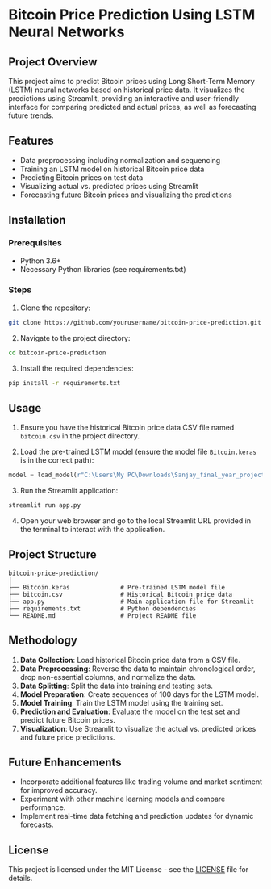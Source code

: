 # Bitcoin Price Prediction Using LSTM Neural Networks

## Project Overview

This project aims to predict Bitcoin prices using Long Short-Term Memory (LSTM) neural networks based on historical price data. It visualizes the predictions using Streamlit, providing an interactive and user-friendly interface for comparing predicted and actual prices, as well as forecasting future trends.

## Features

- Data preprocessing including normalization and sequencing
- Training an LSTM model on historical Bitcoin price data
- Predicting Bitcoin prices on test data
- Visualizing actual vs. predicted prices using Streamlit
- Forecasting future Bitcoin prices and visualizing the predictions

## Installation

### Prerequisites

- Python 3.6+
- Necessary Python libraries (see requirements.txt)

### Steps

1. Clone the repository:

```bash
git clone https://github.com/yourusername/bitcoin-price-prediction.git
```

2. Navigate to the project directory:

```bash
cd bitcoin-price-prediction
```

3. Install the required dependencies:

```bash
pip install -r requirements.txt
```

## Usage

1. Ensure you have the historical Bitcoin price data CSV file named `bitcoin.csv` in the project directory.

2. Load the pre-trained LSTM model (ensure the model file `Bitcoin.keras` is in the correct path):

```python
model = load_model(r"C:\Users\My PC\Downloads\Sanjay_final_year_project\Bitcoin.keras")
```

3. Run the Streamlit application:

```bash
streamlit run app.py
```

4. Open your web browser and go to the local Streamlit URL provided in the terminal to interact with the application.

## Project Structure

```
bitcoin-price-prediction/
│
├── Bitcoin.keras              # Pre-trained LSTM model file
├── bitcoin.csv                # Historical Bitcoin price data
├── app.py                     # Main application file for Streamlit
├── requirements.txt           # Python dependencies
└── README.md                  # Project README file
```

## Methodology

1. **Data Collection**: Load historical Bitcoin price data from a CSV file.
2. **Data Preprocessing**: Reverse the data to maintain chronological order, drop non-essential columns, and normalize the data.
3. **Data Splitting**: Split the data into training and testing sets.
4. **Model Preparation**: Create sequences of 100 days for the LSTM model.
5. **Model Training**: Train the LSTM model using the training set.
6. **Prediction and Evaluation**: Evaluate the model on the test set and predict future Bitcoin prices.
7. **Visualization**: Use Streamlit to visualize the actual vs. predicted prices and future price predictions.

## Future Enhancements

- Incorporate additional features like trading volume and market sentiment for improved accuracy.
- Experiment with other machine learning models and compare performance.
- Implement real-time data fetching and prediction updates for dynamic forecasts.

## License

This project is licensed under the MIT License - see the [LICENSE](LICENSE) file for details.
